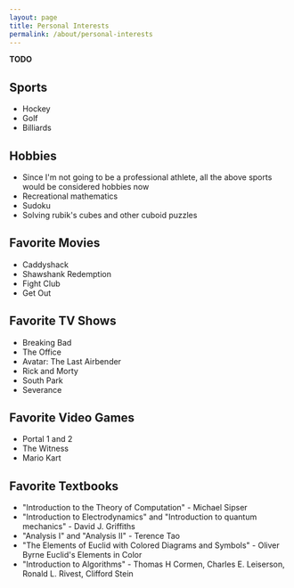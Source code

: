 ```yaml
---
layout: page
title: Personal Interests
permalink: /about/personal-interests
---
```


**TODO**

## Sports

* Hockey
* Golf
* Billiards

## Hobbies

* Since I'm not going to be a professional athlete, all the above sports would be considered hobbies now
* Recreational mathematics
* Sudoku
* Solving rubik's cubes and other cuboid puzzles

## Favorite Movies

* Caddyshack
* Shawshank Redemption
* Fight Club
* Get Out

## Favorite TV Shows

* Breaking Bad
* The Office
* Avatar: The Last Airbender
* Rick and Morty
* South Park
* Severance

## Favorite Video Games

* Portal 1 and 2
* The Witness
* Mario Kart

## Favorite Textbooks

* "Introduction to the Theory of Computation" - Michael Sipser
* "Introduction to Electrodynamics" and "Introduction to quantum mechanics" - David J. Griffiths
* "Analysis I" and "Analysis II" - Terence Tao
* "The Elements of Euclid with Colored Diagrams and Symbols" - Oliver Byrne
Euclid's Elements in Color
* "Introduction to Algorithms" - Thomas H Cormen, Charles E. Leiserson, Ronald L. Rivest, Clifford Stein